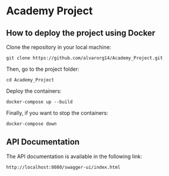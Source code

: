 # Academy Project

## How to deploy the project using Docker

Clone the repository in your local machine:

```
git clone https://github.com/alvarorg14/Academy_Project.git
```

Then, go to the project folder:

```
cd Academy_Project
```

Deploy the containers:

```
docker-compose up --build
```

Finally, if you want to stop the containers:

```
docker-compose down
```

## API Documentation

The API documentation is available in the following link:

```
http://localhost:8080/swagger-ui/index.html
```

